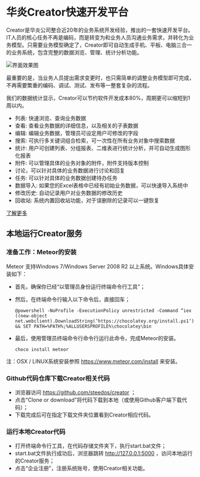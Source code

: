 # 华炎Creator快速开发平台

Creator是华炎公司整合近20年的业务系统开发经验，推出的一套快速开发平台。IT人员的核心任务不再是编码，而是转变为和业务人员沟通业务需求，并转化为业务模型。只需要业务模型确定了，Creator即可自动生成手机、平板、电脑三合一的业务系统，包含完整的数据浏览、管理、统计分析功能。

![界面效果图](https://www.steedos.com/cn/help/creator/images/mac_ipad_iphone_home.png)

最重要的是，当业务人员提出需求变更时，也只需简单的调整业务模型即可完成，不再需要繁重的编码、调试、测试、发布等一整套复杂的流程。

我们的数据统计显示，Creator可以节约软件开发成本80%，周期更可以缩短到1周以内。

  - 列表: 快速浏览、查询业务数据
  - 查看: 查看业务数据的详细信息，以及相关的子表数据
  - 编辑: 编辑业务数据，管理员可设定用户可修改的字段
  - 搜索: 可执行多关键词组合检索，可一次性在所有业务对象中搜索数据
  - 统计: 用户可创建列表、分组报表、二维表进行统计分析，并可自动生成图形化报表
  - 附件: 可以管理具体的业务对象的附件，附件支持版本控制
  - 讨论，可以针对具体的业务数据进行讨论和回复
  - 任务: 可以针对具体的业务数据创建待办任务
  - 数据导入: 如果您的Excel表格中已经有初始业务数据，可以快速导入系统中
  - 修改历史: 自动记录用户对业务数据的修改历史
  - 回收站: 系统内置回收站功能，对于误删除的记录可以一键恢复

[了解更多](https://www.steedos.com/cn/help/creator/)

## 本地运行Creator服务

### 准备工作：Meteor的安装

Meteor 支持Windows 7/Windows Server 2008 R2 以上系统。Windows具体安装如下：

- 首先，确保你已经“以管理员身份运行终端命令行工具”；
- 然后，在终端命令行输入以下命令后，直接回车；

    ```
    @powershell -NoProfile -ExecutionPolicy unrestricted -Command “iex ((new-object net.webclient).DownloadString(‘https://chocolatey.org/install.ps1‘))” && SET PATH=%PATH%;%ALLUSERSPROFILE%\chocolatey\bin
    ```

- 最后，使用管理员终端命令行命令行运行此命令，完成Meteor的安装。
    ```
    choco install meteor
    ```

注：OSX / LINUX系统安装参照 https://www.meteor.com/install 来安装。

### Github代码仓库下载Creator相关代码

- 浏览器访问  https://github.com/steedos/creator ；
- 点击“Clone or download”将代码下载到本地（或使用Github客户端下载代码）；
- 下载完成后可在指定下载文件夹位置看到Creator相应代码。

### 运行本地Creator代码

- 打开终端命令行工具，在代码存储文件夹下，执行start.bat文件；
- start.bat文件执行成功后，浏览器跳转 http://127.0.0.1:5000 ，访问本地运行的Creator服务；
- 点击“企业注册”，注册系统账号，使用Creator相关功能。

